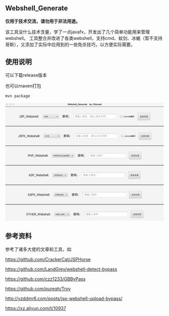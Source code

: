 ## Webshell_Generate
**仅用于技术交流，请勿用于非法用途。**

该工具没什么技术含量，学了一点javafx，开发出了几个简单功能用来管理webshell。
工具整合并改进了各类webshell，支持cmd、蚁剑、冰蝎（暂不支持哥斯），又添加了实际中应用到的一些免杀技巧，以方便实际需要。

## 使用说明
可以下载release版本

也可以maven打包
```
mvn package 
```

![image-20220519102709278](images/:Users:cseroad:typora:java高级:images:image-20220519102709278.png)


## 参考资料

参考了诸多大佬的文章和工具，如

https://github.com/CrackerCat/JSPHorse

https://github.com/LandGrey/webshell-detect-bypass

https://github.com/czz1233/GBByPass

https://github.com/pureqh/Troy

http://yzddmr6.com/posts/jsp-webshell-upload-bypass/

https://xz.aliyun.com/t/10937
